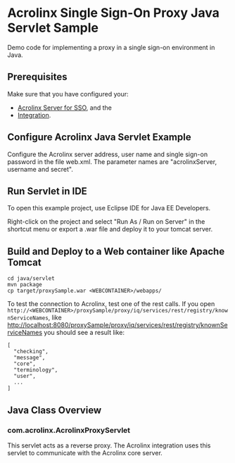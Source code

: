# Acrolinx Single Sign-On Proxy Java Servlet Sample

Demo code for implementing a proxy in a single sign-on environment in Java.

## Prerequisites

Make sure that you have configured your:
* [Acrolinx Server for SSO](/README.md#configure-the-acrolinx-server), and the 
* [Integration](/README.md#acrolinx-proxy-sample#configure-the-integration).

## Configure Acrolinx Java Servlet Example

Configure the Acrolinx server address, user name and single sign-on password in the file web.xml. The parameter names are "acrolinxServer, username and secret".

## Run Servlet in IDE

To open this example project, use Eclipse IDE for Java EE Developers.

Right-click on the project and select "Run As / Run on Server" in the shortcut menu or export a .war file and deploy it to your tomcat server.

## Build and Deploy to a Web container like Apache Tomcat 

```
cd java/servlet
mvn package
cp target/proxySample.war <WEBCONTAINER>/webapps/
```

To test the connection to Acrolinx, test one of the rest calls.
If you open `http://<WEBCONTAINER>/proxySample/proxy/iq/services/rest/registry/knownServiceNames`, like [http://localhost:8080/proxySample/proxy/iq/services/rest/registry/knownServiceNames](http://localhost:8080/proxySample/proxy/iq/services/rest/registry/knownServiceNames) you should see a result like:

```
[
  "checking",
  "message",
  "core",
  "terminology",
  "user",
  ...
]
```

## Java Class Overview

### com.acrolinx.AcrolinxProxyServlet

This servlet acts as a reverse proxy. The Acrolinx integration uses this servlet to communicate with the Acrolinx core server.
